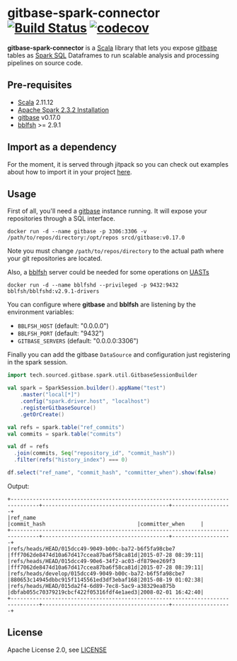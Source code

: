 # gitbase-spark-connector [![Build Status](https://travis-ci.org/src-d/gitbase-spark-connector.svg?branch=master)](https://travis-ci.org/src-d/gitbase-spark-connector) [![codecov](https://codecov.io/gh/src-d/gitbase-spark-connector/branch/master/graph/badge.svg)](https://codecov.io/gh/src-d/gitbase-spark-connector)

**gitbase-spark-connector** is a [Scala](https://www.scala-lang.org/) library that lets you expose [gitbase](https://www.github.com/src-d/gitbase) tables as [Spark SQL](https://spark.apache.org/sql/) Dataframes to run scalable analysis and processing pipelines on source code.

## Pre-requisites

* [Scala](https://www.scala-lang.org/) 2.11.12
* [Apache Spark 2.3.2 Installation](http://spark.apache.org/docs/2.3.2)
* [gitbase](https://github.com/src-d/gitbase) v0.17.0
* [bblfsh](https://github.com/bblfsh/bblfshd) >= 2.9.1

## Import as a dependency

For the moment, it is served through jitpack so you can check out examples about how to import it in your project [here](https://jitpack.io/#src-d/gitbase-spark-connector).

## Usage

First of all, you'll need a [gitbase](https://www.github.com/src-d/gitbase) instance running. It will expose your repositories through a SQL interface.

```
docker run -d --name gitbase -p 3306:3306 -v /path/to/repos/directory:/opt/repos srcd/gitbase:v0.17.0
```

Note you must change `/path/to/repos/directory` to the actual path where your git repositories are located.

Also, a [bblfsh](https://github.com/bblfsh/bblfshd) server could be needed for some operations on [UASTs](https://docs.sourced.tech/babelfish/uast/uast-v2)

```
docker run -d --name bblfshd --privileged -p 9432:9432 bblfsh/bblfshd:v2.9.1-drivers
```

You can configure where **gitbase** and **bblfsh** are listening by the environment variables:
- `BBLFSH_HOST` (default: "0.0.0.0")
- `BBLFSH_PORT` (default: "9432")
- `GITBASE_SERVERS` (default: "0.0.0.0:3306")

Finally you can add the gitbase `DataSource` and configuration just registering in the spark session.

```scala
import tech.sourced.gitbase.spark.util.GitbaseSessionBuilder

val spark = SparkSession.builder().appName("test")
    .master("local[*]")
    .config("spark.driver.host", "localhost")
    .registerGitbaseSource()
    .getOrCreate()

val refs = spark.table("ref_commits")
val commits = spark.table("commits")

val df = refs
  .join(commits, Seq("repository_id", "commit_hash"))
  .filter(refs("history_index") === 0)

df.select("ref_name", "commit_hash", "committer_when").show(false)
```

Output:
```
+-------------------------------------------------------------------------------+----------------------------------------+-------------------+
|ref_name                                                                       |commit_hash                             |committer_when     |
+-------------------------------------------------------------------------------+----------------------------------------+-------------------+
|refs/heads/HEAD/015dcc49-9049-b00c-ba72-b6f5fa98cbe7                           |fff7062de8474d10a67d417ccea87ba6f58ca81d|2015-07-28 08:39:11|
|refs/heads/HEAD/015dcc49-90e6-34f2-ac03-df879ee269f3                           |fff7062de8474d10a67d417ccea87ba6f58ca81d|2015-07-28 08:39:11|
|refs/heads/develop/015dcc49-9049-b00c-ba72-b6f5fa98cbe7                        |880653c14945dbbc915f1145561ed3df3ebaf168|2015-08-19 01:02:38|
|refs/heads/HEAD/015da2f4-6d89-7ec8-5ac9-a38329ea875b                           |dbfab055c70379219cbcf422f05316fdf4e1aed3|2008-02-01 16:42:40|
+-------------------------------------------------------------------------------+----------------------------------------+-------------------+
```

## License

Apache License 2.0, see [LICENSE](/LICENSE)
